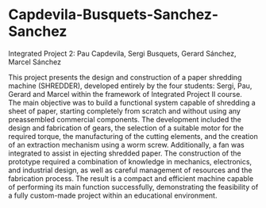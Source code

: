 # Capdevila-Busquets-Sanchez-Sanchez
Integrated Project 2: Pau Capdevila, Sergi Busquets, Gerard Sánchez, Marcel Sánchez

This project presents the design and construction of a paper shredding machine (SHREDDER), developed entirely by the four students: Sergi, Pau, Gerard and Marcel within the framework of Integrated Project II course.  
The main objective was to build a functional system capable of shredding a sheet of paper, starting completely from scratch and without using any preassembled commercial components. 
The development included the design and fabrication of gears, the selection of a suitable motor for the required torque, the manufacturing of the cutting elements, and the creation of an extraction mechanism using a worm screw. Additionally, a fan was integrated to assist in ejecting shredded paper. 
The construction of the prototype required a combination of knowledge in mechanics, electronics, and industrial design, as well as careful management of resources and the fabrication process. The result is a compact and efficient machine capable of performing its main function successfully, demonstrating the feasibility of a fully custom-made project within an educational environment. 

